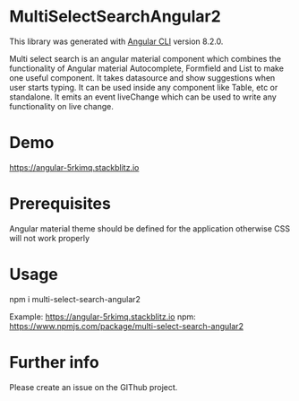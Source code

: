 # MultiSelectSearchAngular2

This library was generated with [Angular CLI](https://github.com/angular/angular-cli) version 8.2.0.

Multi select search is an angular material component which combines the functionality of Angular material Autocomplete, Formfield and List to make one useful component. It takes datasource and show suggestions when user starts typing. It can be used inside any component like Table, etc or standalone. It emits an event liveChange which can be used to write any functionality on live change.

# Demo
https://angular-5rkimq.stackblitz.io

# Prerequisites
Angular material theme should be defined for the application otherwise CSS will not work properly

# Usage
npm i multi-select-search-angular2

Example: https://angular-5rkimq.stackblitz.io
npm: https://www.npmjs.com/package/multi-select-search-angular2

# Further info
Please create an issue on the GIThub project.
